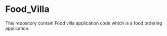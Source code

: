 # Food_Villa

This repository contain Food villa application code which is a food ordering application.
